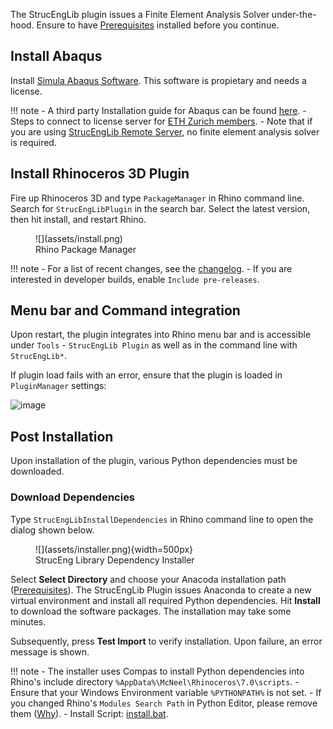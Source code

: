 The StrucEngLib plugin issues a Finite Element Analysis Solver under-the-hood.  Ensure to have [Prerequisites](./prerequisites.md) installed before you continue.

## Install Abaqus
Install [Simula Abaqus Software](https://www.3ds.com/products-services/simulia/products/abaqus/). This software is propietary and needs a license. 

!!! note
    - A third party Installation guide for Abaqus can be found [here](https://web.archive.org/web/20220718103200/https://deviceanalytics.com/install-abaqus-on-windows/).
    - Steps to connect to license server for [ETH Zurich members](eth_zurich_members.md).
    - Note that if you are using [StrucEngLib Remote Server](https://strucenglib.ethz.ch/strucenglib_plugin/server/), no finite element analysis solver is required.


## Install Rhinoceros 3D Plugin
Fire up Rhinoceros 3D and type `PackageManager` in Rhino command line. Search for `StrucEngLibPlugin`
in the search bar. Select the latest version, then hit install, and restart
Rhino.

<figure markdown>
  ![](assets/install.png)
  <figcaption>Rhino Package Manager</figcaption>
</figure>


!!! note
    - For a list of recent changes, see the [changelog](https://github.com/kfmResearch-NumericsTeam/StrucEng_Library_Plug_in/blob/master/CHANGELOG). 
    - If you are interested in developer builds, enable `Include pre-releases`.


## Menu bar and Command integration
Upon restart, the plugin integrates into Rhino menu bar and is accessible under `Tools` - `StrucEngLib Plugin` as well as in the command line with `StrucEngLib*`.

If plugin load fails with an error, ensure that the plugin is loaded in `PluginManager` settings:  

![image](https://user-images.githubusercontent.com/2311941/206239991-0800a332-0b85-4005-a3de-16ababcd698f.png)

## Post Installation
Upon installation of the plugin, various Python dependencies must be downloaded.


### Download Dependencies

Type `StrucEngLibInstallDependencies` in Rhino command line to open the dialog shown below.

<figure markdown>
  ![](assets/installer.png){width=500px}
  <figcaption>StrucEng Library Dependency Installer</figcaption>
</figure>

Select __Select Directory__ and choose your Anacoda installation path ([Prerequisites](../prerequisites)).
The StrucEngLib Plugin issues Anaconda to create a new virtual environment and
install all required Python dependencies. Hit __Install__ to download the software packages. The installation may take some minutes.

Subsequently, press __Test Import__ to verify installation. Upon failure, an error message is shown.

!!! note
    - The installer uses Compas to install Python dependencies into Rhino's include directory `%AppData%\McNeel\Rhinoceros\7.0\scripts`. 
    - Ensure that your Windows Environment variable `%PYTHONPATH%` is not set.
    - If you changed Rhino's `Modules Search Path` in Python Editor, please remove them ([Why](https://web.archive.org/save/https://compas.dev/compas_fea/latest/gettingstarted/installation.html)).
    - Install Script: [install.bat](https://github.com/kfmResearch-NumericsTeam/StrucEng_Library_Plug_in/blob/master/StrucEngLib/EmbeddedResources/install.bat).


 
